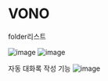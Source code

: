 # VONO

folder리스트

![image](https://user-images.githubusercontent.com/53510936/132104244-a586f725-0499-4a5b-ae19-d61a7f29fc31.png)
![image](https://user-images.githubusercontent.com/53510936/132104320-b3baaa25-6782-42dc-ae04-1343b4a3dded.png)


자동 대화록 작성 기능
![image](https://user-images.githubusercontent.com/53510936/132104023-4c8b66cd-ee9b-4734-995f-33e5c9cc5cce.png)

